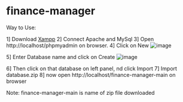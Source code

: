 # finance-manager

Way to Use:

1] Download [Xampp](https://www.apachefriends.org/xampp-files/7.4.27/xampp-windows-x64-7.4.27-2-VC15-installer.exe) 
2] Connect Apache and MySql
3] Open http://localhost/phpmyadmin on browser.
4] Click on New
![image](https://user-images.githubusercontent.com/94885893/155516817-b148f93b-1823-4058-aaa2-e56e021e0405.png)

5] Enter Database name and click on Create
![image](https://user-images.githubusercontent.com/94885893/155516964-ae0ae406-e89a-48b4-88b0-4b8e2ccfe470.png)

6] Then click on that database on left panel, nd click Import
7] Import database.zip
8] now open http://localhost/finance-manager-main on browser

Note: finance-manager-main is name of zip file downloaded 
